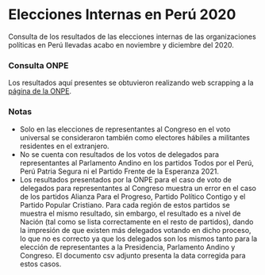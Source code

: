 # Elecciones Internas en Perú 2020
Consulta de los resultados de las elecciones internas de las organizaciones políticas en Perú llevadas acabo en noviembre y diciembre del 2020. 

### Consulta ONPE
Los resultados aquí presentes se obtuvieron realizando web scrapping a la [página de la ONPE](https://resultados.onpe.gob.pe/IN2020/Home). 

### Notas
* Solo en las elecciones de representantes al Congreso en el voto universal se consideraron también como electores hábiles a militantes residentes en el extranjero.
* No se cuenta con resultados de los votos de delegados para representantes al Parlamento Andino en los partidos Todos por el Perú, Perú Patria Segura ni el Partido Frente de la Esperanza 2021.
* Los resultados presentados por la ONPE para el caso de voto de delegados para representantes al Congreso muestra un error en el caso de los partidos Alianza Para el Progreso, Partido Político Contigo y el Partido Popular Cristiano. Para cada región de estos partidos se muestra el mismo resultado, sin embargo, el resultado es a nivel de Nación (tal como se lista correctamente en el resto de partidos), dando la impresión de que existen más delegados votando en dicho proceso, lo que no es correcto ya que los delegados son los mismos tanto para la elección de representantes a la Presidencia, Parlamento Andino y Congreso. El documento csv adjunto presenta la data corregida para estos casos.